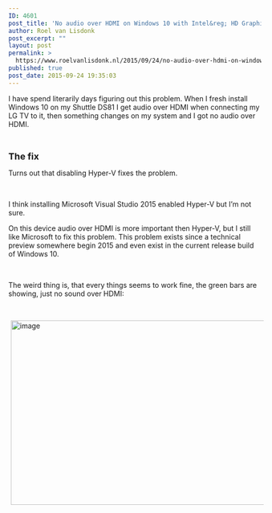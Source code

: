 ```yaml
---
ID: 4601
post_title: 'No audio over HDMI on Windows 10 with Intel&reg; HD Graphics 4600 fixed by disabling Hyper-V'
author: Roel van Lisdonk
post_excerpt: ""
layout: post
permalink: >
  https://www.roelvanlisdonk.nl/2015/09/24/no-audio-over-hdmi-on-windows-10-with-intel-hd-graphics-4600-fixed-by-disabling-hyper-v/
published: true
post_date: 2015-09-24 19:35:03
---
```

<p>I have spend literarily days figuring out this problem. When I fresh install Windows 10 on my Shuttle DS81 I get audio over HDMI when connecting my LG TV to it, then something changes on my system and I got no audio over HDMI.</p>  <p>&#160;</p>  <p><strong><font size="4">The fix</font></strong></p>  <p>Turns out that disabling Hyper-V fixes the problem.</p>  <p>&#160;</p>  <p>I think installing Microsoft Visual Studio 2015 enabled Hyper-V but I’m not sure.</p>  <p>On this device audio over HDMI is more important then Hyper-V, but I still like Microsoft to fix this problem. This problem exists since a technical preview somewhere begin 2015 and even exist in the current release build of Windows 10.</p>  <p>&#160;</p>  <p>The weird thing is, that every things seems to work fine, the green bars are showing, just no sound over HDMI:</p>  <p>&#160;</p>  <p><a href="http://www.roelvanlisdonk.nl/wp-content/uploads/2015/09/image7.png" rel="lightbox"><img title="image" style="border-top: 0px; border-right: 0px; background-image: none; border-bottom: 0px; padding-top: 0px; padding-left: 0px; border-left: 0px; margin: 0px 5px; display: inline; padding-right: 0px" border="0" alt="image" src="http://www.roelvanlisdonk.nl/wp-content/uploads/2015/09/image_thumb7.png" width="560" height="367" /></a></p>
